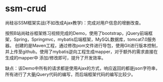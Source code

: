 # ssm-crud
尚硅谷SSM框架实战(不如改成Ajax教学)：完成对用户信息的增删改查。

按照B站尚硅谷框架练习视频完成的Demo，使用了bootstrap，jQuery前端框架，Spring，Springmvc，mybatis后端框架，MySQL数据库，tomcat7.0服务器。
创建的是Maven工程，通过修改pom文件进行导包，使用Git进行版本控制，并上传至github。使用了mybatis逆向工程生成mapper，对于额外的需求直接在生成的mapper中
添加/修改即可，提升了开发效率。

缺点：该Demo中所有的请求都是使用Ajax的方式，响应返回的都是json字符串，所有进行了大量jQuery代码的编写，而后端框架代码的编写比较少。
